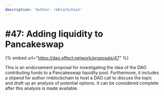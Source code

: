 ```yaml
---
description: 'Author: rmblockchain'
---
```


# \#47: Adding liquidity to Pancakeswap

{% embed url="https://dao.effect.network/proposals/47" %}

This is an endorsement proposal for investigating the idea of the DAO contributing funds to a Pancakeswap liquidity pool. Furthermore, it includes a stipend for author rmblockchain to host a DAO call to discuss the topic and draft up an analysis of potential options. It can be considered complete after this analysis is made available.

